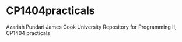 # CP1404practicals
Azariah Pundari
James Cook University
Repository for Programming II, CP1404 practicals
